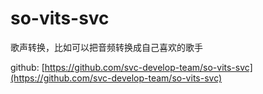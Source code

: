 # so-vits-svc
歌声转换，比如可以把音频转换成自己喜欢的歌手

github: [https://github.com/svc-develop-team/so-vits-svc](https://github.com/svc-develop-team/so-vits-svc)